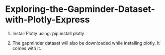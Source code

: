 # Exploring-the-Gapminder-Dataset-with-Plotly-Express

1) Install Plotly using:
pip install plotly


2) The gapminder dataset will also be downloaded while installing plotly. It comes with it.
